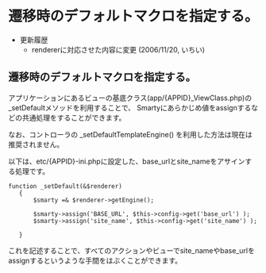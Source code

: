 # 遷移時のデフォルトマクロを指定する。

- 更新履歴
  - rendererに対応させた内容に変更 (2006/11/20, いちい)

## 遷移時のデフォルトマクロを指定する。 [](ethna-document-dev_guide-forward-defaultmacro.html#web1c344 "web1c344")

アプリケーションにあるビューの基底クラス(app/{APPID}\_ViewClass.php)の\_setDefaultメソッドを利用することで、 Smartyにあらかじめ値をassignするなどの共通処理をすることができます。

なお、コントローラの \_setDefaultTemplateEngine() を利用した方法は現在は推奨されません。

以下は、etc/{APPID}-ini.phpに設定した、base\_urlとsite\_nameをアサインする処理です。

    function _setDefault(&$renderer)
       {
           $smarty =& $renderer->getEngine();
    
           $smarty->assign('BASE_URL', $this->config->get('base_url') );
           $smarty->assign('site_name', $this->config->get('site_name') );
    
       }

これを記述することで、すべてのアクションやビューでsite\_nameやbase\_urlを assignするというような手間をはぶくことができます。

<!-- ??END id:body -->
<!-- ??BEGIN id:summary --><!-- ??END id:note -->
